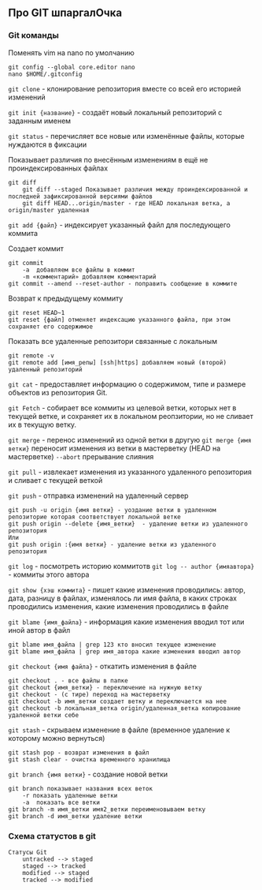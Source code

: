 

## Про GIT шпаргалОчка

### Git команды
Поменять vim на nano по умолчанию
```
git config --global core.editor nano
nano $HOME/.gitconfig
```

```git clone``` - клонирование репозитория вместе со всей его историей изменений

```git init {название}``` - создаёт новый локальный репозиторий с заданным именем

```git status``` - перечисляет все новые или изменённые файлы, которые нуждаются в фиксации

Показывает различия по внесённым изменениям в ещё не проиндексированных файлах
```
git diff
	git diff --staged Показывает различия между проиндексированной и последней зафиксированной версиями файлов
	git diff HEAD...origin/master - где HEAD локальная ветка, а origin/master удаленная  
```

```git add {файл}``` - индексирует указанный файл для последующего коммита

Создает коммит
```
git commit
	-a  добавляем все файлы в коммит
	-m «комментарий» добавляем комментарий
git commit --amend --reset-author - поправить сообщение в коммите
```
Возврат к предыдущему коммиту
```
git reset HEAD~1
git reset {файл] отменяет индексацию указанного файла, при этом сохраняет его содержимое
```
Показать все удаленные репозитори связанные с локальным
```
git remote -v
git remote add [имя_репы] [ssh|https] добавляем новый (второй) удаленный репозиторий
```

``git cat`` - предоставляет информацию о содержимом, типе и размере объектов из репозитория Git.



```git Fetch``` - собирает все коммиты из целевой ветки, которых нет в текущей ветке, и сохраняет их в локальном реопзитории, но не сливает их в текущую ветку.

```git merge``` - перенос изменений из одной ветки в другую
```git merge {имя ветки}``` переносит изменения из ветки в мастерветку (HEAD на мастерветке)
```--abort``` прерывание слияния

```git pull``` - извлекает изменения из указанного удаленного репозитория и сливает с текущей веткой

```git push``` - отправка изменений на удаленный сервер

```
git push -u origin {имя ветки} - уоздание ветки в удаленном репозиторие которая соответствует локальной ветке
git push origin --delete {имя_ветки}  - удаление ветки из удаленного репозитория
Или
git push origin :{имя ветки} - удаление ветки из удаленного репозитория
```

```git log``` - посмотреть историю коммитотв
```git log -- author {имяавтора}``` - коммиты этого автора

```git show {хэш коммита}``` - пишет какие изменения проводились: автор, дата, разницу в файлах, изменялось ли имя файла, в каких строках проводились изменения, какие изменения проводились в файле


```git blame {имя_файла}``` - информация какие изменения вводил тот или иной автор в файл
```
git blame имя_файла | grep 123 кто вносил текущее изменение
git blame имя_файла | grep имя_автора какие изменения вводил автор
```

```git checkout {имя файла}``` - откатить изменения в файле
```
git checkout . - все файлы в папке
git checkout {имя_ветки} - переключение на нужную ветку
git checkout - (с тире) переход на мастерветку
git checkout -b имя_ветки создает ветку и переключается на нее
git checkout -b локальная_ветка origin/удаленная_ветка копирование удаленной ветки себе
```

```git stash``` - скрываем изменение в файле (временное удаление к которому можно вернуться)
```
git stash pop - возврат изменения в файл
git stash clear - очистка временного хранилища
```

```git branch {имя ветки}``` - создание новой ветки
```
git branch показывает названия всех веток
    -r показать удаленные ветки
    -a  показать все ветки
git branch -m имя_ветки имя2_ветки переименовываем ветку
git branch -d имя_ветки удаление ветки
```

### Схема статустов в git
```mermaid
Статусы Git
    untracked --> staged
    staged --> tracked
    modified --> staged
    tracked --> modified
```
